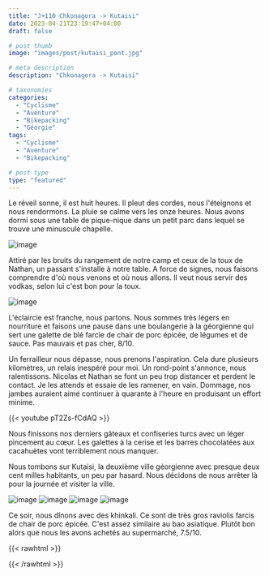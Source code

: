 ```yaml
---
title: "J+110 Chkonagora -> Kutaisi"
date: 2023-04-21T23:19:47+04:00
draft: false

# post thumb
image: "images/post/kutaisi_pont.jpg"

# meta description
description: "Chkonagora -> Kutaisi"

# taxonomies
categories:
  - "Cyclisme" 
  - "Aventure" 
  - "Bikepacking"
  - "Géorgie" 
tags:
  - "Cyclisme" 
  - "Aventure" 
  - "Bikepacking" 

# post type
type: "featured"
---
```


Le réveil sonne, il est huit heures. Il pleut des cordes, nous l'éteignons et nous rendormons. La pluie se calme vers les onze heures. Nous avons dormi sous une table de pique-nique dans un petit parc dans lequel se trouve une minuscule chapelle. 

![image](../../images/post/kutaisi_camp.jpg)

Attiré par les bruits du rangement de notre camp et ceux de la toux de Nathan, un passant s'installe à notre table. A force de signes, nous faisons comprendre d'où nous venons et où nous allons. Il veut nous servir des vodkas, selon lui c'est bon pour la toux.

![image](../../images/post/kutaisi_japana.jpg)

L'éclaircie est franche, nous partons. Nous sommes très légers en nourriture et faisons une pause dans une boulangerie à la géorgienne qui sert une galette de blé farcie de chair de porc épicée, de légumes et de sauce. Pas mauvais et pas cher, 8/10.

Un ferrailleur nous dépasse, nous prenons l'aspiration. Cela dure plusieurs kilomètres, un relais inespéré pour moi. Un rond-point s'annonce, nous ralentissons. Nicolas et Nathan se font un peu trop distancer et perdent le contact. Je les attends et essaie de les ramener, en vain. Dommage, nos jambes auraient aimé continuer à quarante à l'heure en produisant un effort minime. 

{{< youtube pT2Zs-fCdAQ >}} 

Nous finissons nos derniers gâteaux et confiseries turcs avec un léger pincement au cœur. Les galettes à la cerise et les barres chocolatées aux cacahuètes vont terriblement nous manquer. 

Nous tombons sur Kutaisi, la deuxième ville géorgienne avec presque deux cent milles habitants, un peu par hasard. Nous décidons de nous arrêter là pour la journée et visiter la ville. 

![image](../../images/post/kutaisi_mural.jpg)
![image](../../images/post/kutaisi_dome.jpg)
![image](../../images/post/kutaisi_sculpture.jpg)
![image](../../images/post/kutaisi_rondpoint.jpg)

Ce soir, nous dînons avec des khinkali. Ce sont de très gros raviolis farcis de chair de porc épicée. C'est assez similaire au bao asiatique. Plutôt bon alors que nous les avons achetés au supermarché, 7.5/10.

{{< rawhtml >}} 
<div class="strava-embed-placeholder" data-embed-type="activity" data-embed-id="8930960903"></div><script src="https://strava-embeds.com/embed.js"></script>
{{< /rawhtml >}} 
